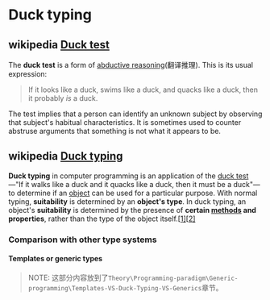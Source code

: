 # Duck typing

## wikipedia [Duck test](https://en.wikipedia.org/wiki/Duck_test)

The **duck test** is a form of [abductive reasoning](https://en.wikipedia.org/wiki/Abductive_reasoning)(翻译推理). This is its usual expression:

> If it looks like a duck, swims like a duck, and quacks like a duck, then it probably *is* a duck.

The test implies that a person can identify an unknown subject by observing that subject's habitual characteristics. It is sometimes used to counter abstruse arguments that something is not what it appears to be.

## wikipedia [Duck typing](https://en.wikipedia.org/wiki/Duck_typing)

**Duck typing** in computer programming is an application of the [duck test](https://en.wikipedia.org/wiki/Duck_test)—"If it walks like a duck and it quacks like a duck, then it must be a duck"—to determine if an [object](https://en.wikipedia.org/wiki/Object_(computer_science)) can be used for a particular purpose. With normal typing, **suitability** is determined by an **object's type**. In duck typing, an object's **suitability** is determined by the presence of **certain [methods](https://en.wikipedia.org/wiki/Method_(computer_programming)) and properties**, rather than the type of the object itself.[[1\]](https://en.wikipedia.org/wiki/Duck_typing#cite_note-1)[[2\]](https://en.wikipedia.org/wiki/Duck_typing#cite_note-2)



### Comparison with other type systems

#### Templates or generic types

> NOTE: 这部分内容放到了`Theory\Programming-paradigm\Generic-programming\Templates-VS-Duck-Typing-VS-Generics`章节。

